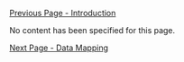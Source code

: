 [Previous Page - Introduction](Introduction.html)

No content has been specified for this page.

[Next Page - Data Mapping](DataMapping.html)